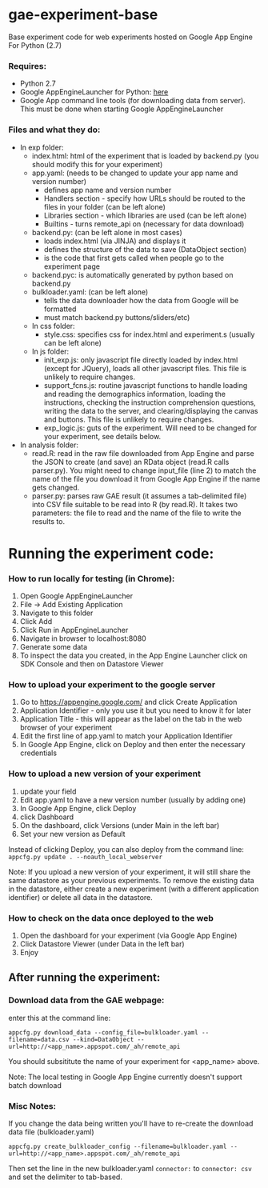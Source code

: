 gae-experiment-base
==================

Base experiment code for web experiments hosted on Google App Engine For Python (2.7)

### Requires:

- Python 2.7
- Google AppEngineLauncher for Python: [here](https://developers.google.com/appengine/downloads#Google_App_Engine_SDK_for_Python)
- Google App command line tools (for downloading data from server). This must be done when starting Google AppEngineLauncher

### Files and what they do:

- In exp folder:
   - index.html: html of the experiment that is loaded by backend.py (you should modify this for your experiment)
   - app.yaml: (needs to be changed to update your app name and version number)
      - defines app name and version number
      - Handlers section - specify how URLs should be routed to the files in your folder (can be left alone)
      - Libraries section - which libraries are used (can be left alone)
      - Builtins - turns remote_api on (necessary for data download)
   - backend.py: (can be left alone in most cases)
      - loads index.html (via JINJA) and displays it
      - defines the structure of the data to save (DataObject section)
      - is the code that first gets called when people go to the experiment page
   - backend.pyc: is automatically generated by python based on backend.py
   - bulkloader.yaml: (can be left alone)
      - tells the data downloader how the data from Google will be formatted
      - must match backend.py
buttons/sliders/etc)
   - In css folder:
      - style.css: specifies css for index.html and experiment.s (usually can be left alone)
   - In js folder:
      - init_exp.js: only javascript file directly loaded by index.html (except for JQuery), loads all other javascript files. This file is unlikely to require changes.
      - support_fcns.js: routine javascript functions to handle loading and reading the demographics information, loading the instructions, checking the instruction comprehension questions, writing the data to the server, and clearing/displaying the canvas and buttons. This file is unlikely to require changes.
      - exp_logic.js: guts of the experiment. Will need to be changed for your experiment, see details below.
- In analysis folder:
   - read.R: read in the raw file downloaded from App Engine and parse the JSON to create (and save) an RData object (read.R calls parser.py). You might need to change input_file (line 2) to match the name of the file you download it from Google App Engine if the name gets changed.
   - parser.py: parses raw GAE result (it assumes a tab-delimited file) into CSV file suitable to be read into R (by read.R). It takes two parameters: the file to read and the name of the file to write the results to.


# Running the experiment code:

### How to run locally for testing (in Chrome):

1. Open Google AppEngineLauncher
2. File -> Add Existing Application
3. Navigate to this folder
4. Click Add
5. Click Run in AppEngineLauncher
6. Navigate in browser to localhost:8080
7. Generate some data
7. To inspect the data you created, in the App Engine Launcher click on SDK Console and then on Datastore Viewer

### How to upload your experiment to the google server

1. Go to https://appengine.google.com/ and click Create Application
2. Application Identifier - only you use it but you need to know it for later
3. Application Title - this will appear as the label on the tab in the web browser of your experiment
4. Edit the first line of app.yaml to match your Application Identifier
5. In Google App Engine, click on Deploy and then enter the necessary credentials

### How to upload a new version of your experiment

1. update your field
2. Edit app.yaml to have a new version number (usually by adding one)
3. In Google App Engine, click Deploy
4. click Dashboard
5. On the dashboard, click Versions (under Main in the left bar)
6. Set your new version as Default

Instead of clicking Deploy, you can also deploy from the command line: ``` appcfg.py update . --noauth_local_webserver ```

Note: If you upload a new version of your experiment, it will still share the same datastore as your previous experiments. To remove the existing data in the datastore, either create a new experiment (with a different application identifier) or delete all data in the datastore.

### How to check on the data once deployed to the web

1. Open the dashboard for your experiment (via Google App Engine)
2. Click Datastore Viewer (under Data in the left bar)
3. Enjoy

## After running the experiment:

### Download data from the GAE webpage:

enter this at the command line:  

```
appcfg.py download_data --config_file=bulkloader.yaml --filename=data.csv --kind=DataObject --url=http://<app_name>.appspot.com/_ah/remote_api
```

You should subsititute the name of your experiment for <app_name> above.

Note: The local testing in Google App Engine currently doesn't support batch download


### Misc Notes:

If you change the data being written you'll have to re-create the download data file (bulkloader.yaml)

```
appcfg.py create_bulkloader_config --filename=bulkloader.yaml --url=http://<app_name>.appspot.com/_ah/remote_api
```

Then set the line in the new bulkloader.yaml `connector:` to `connector: csv` and set the delimiter to tab-based.
 
